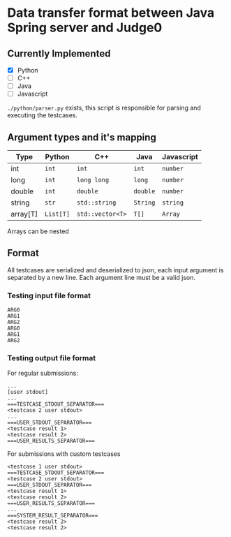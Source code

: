# Data transfer format between Java Spring server and Judge0

## Currently Implemented

- [x] Python
- [ ] C++
- [ ] Java
- [ ] Javascript

`./python/parser.py` exists, this script is responsible for parsing and executing the testcases.

## Argument types and it's mapping

| Type     | Python    | C++              | Java     | Javascript |
|----------|-----------|------------------|----------|------------|
| int      | `int`     | `int`            | `int`    | `number`   |
| long     | `int`     | `long long`      | `long`   | `number`   |
| double   | `int`     | `double`         | `double` | `number`   |
| string   | `str`     | `std::string`    | `String` | `string`   |
| array[T] | `List[T]` | `std::vector<T>` | `T[]`    | `Array`    |

Arrays can be nested

## Format

All testcases are serialized and deserialized to json, each input argument is separated by a new line. Each argument line must be a valid json.

### Testing input file format

```text
ARG0
ARG1
ARG2
ARG0
ARG1
ARG2
```
### Testing output file format
For regular submissions:
```text
...
[user stdout]
...
===TESTCASE_STDOUT_SEPARATOR===
<testcase 2 user stdout>
...
===USER_STDOUT_SEPARATOR===
<testcase result 1>
<testcase result 2>
===USER_RESULTS_SEPARATOR===
```

For submissions with custom testcases
```text
<testcase 1 user stdout>
===TESTCASE_STDOUT_SEPARATOR===
<testcase 2 user stdout>
===USER_STDOUT_SEPARATOR===
<testcase result 1>
<testcase result 2>
===USER_RESULTS_SEPARATOR===
...
===SYSTEM_RESULT_SEPARATOR===
<testcase result 2>
<testcase result 2>
```


